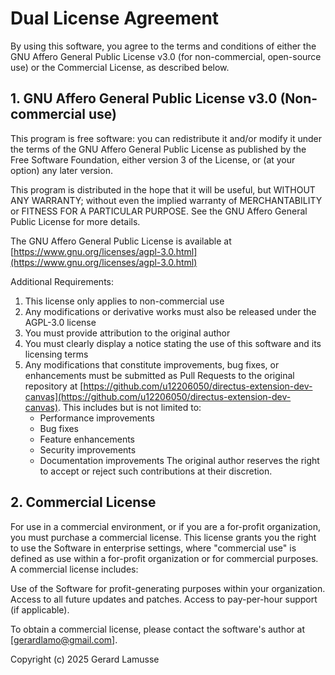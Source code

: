 # Dual License Agreement
By using this software, you agree to the terms and conditions of either the GNU Affero General Public License v3.0 (for non-commercial, open-source use) or the Commercial License, as described below.

## 1. GNU Affero General Public License v3.0 (Non-commercial use)
This program is free software: you can redistribute it and/or modify it under the terms of the GNU Affero General Public License as published by the Free Software Foundation, either version 3 of the License, or (at your option) any later version.

This program is distributed in the hope that it will be useful, but WITHOUT ANY WARRANTY; without even the implied warranty of MERCHANTABILITY or FITNESS FOR A PARTICULAR PURPOSE. See the GNU Affero General Public License for more details.

The GNU Affero General Public License is available at [https://www.gnu.org/licenses/agpl-3.0.html](https://www.gnu.org/licenses/agpl-3.0.html)

Additional Requirements:
1. This license only applies to non-commercial use
2. Any modifications or derivative works must also be released under the AGPL-3.0 license
3. You must provide attribution to the original author
4. You must clearly display a notice stating the use of this software and its licensing terms
5. Any modifications that constitute improvements, bug fixes, or enhancements must be submitted as Pull Requests to the original repository at [https://github.com/u12206050/directus-extension-dev-canvas](https://github.com/u12206050/directus-extension-dev-canvas). This includes but is not limited to:
   - Performance improvements
   - Bug fixes
   - Feature enhancements
   - Security improvements
   - Documentation improvements
   The original author reserves the right to accept or reject such contributions at their discretion.

## 2. Commercial License
For use in a commercial environment, or if you are a for-profit organization, you must purchase a commercial license. This license grants you the right to use the Software in enterprise settings, where "commercial use" is defined as use within a for-profit organization or for commercial purposes. A commercial license includes:

Use of the Software for profit-generating purposes within your organization.
Access to all future updates and patches. 
Access to pay-per-hour support (if applicable).

To obtain a commercial license, please contact the software's author at [gerardlamo@gmail.com].

Copyright (c) 2025 Gerard Lamusse
